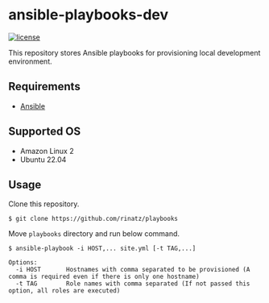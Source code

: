 # ansible-playbooks-dev

[![license](https://img.shields.io/badge/LICENSE-MIT-blue.svg)](LICENSE)

This repository stores Ansible playbooks for provisioning local development environment.

## Requirements

- [Ansible]

## Supported OS

- Amazon Linux 2
- Ubuntu 22.04

## Usage

Clone this repository.

```shell
$ git clone https://github.com/rinatz/playbooks
```

Move `playbooks` directory and run below command.

```shell
$ ansible-playbook -i HOST,... site.yml [-t TAG,...]

Options:
  -i HOST       Hostnames with comma separated to be provisioned (A comma is required even if there is only one hostname)
  -t TAG        Role names with comma separated (If not passed this option, all roles are executed)
```

[Ansible]: https://docs.ansible.com/ansible/latest/index.html
